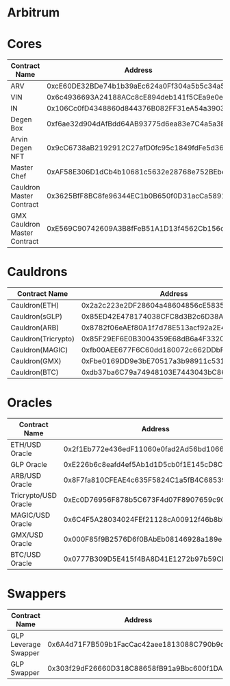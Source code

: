 # Arbitrum

# Cores

| Contract Name                | Address                                    | Description |
| ---------------------------- | ------------------------------------------ | ----------- |
| ARV                          | 0xcE60DE32BDe74b1b39aEc624a0Ff304a5b5c34a5 | -           |
| VIN                          | 0x6c4936693A24188ACc8cE894deb141f5CEa9e0e9 | -           |
| IN                           | 0x106Cc0fD4348860d844376B082FF31eA54a39034 | -           |
| Degen Box                    | 0xf6ae32d904dAfBdd64AB93775d6ea83e7C4a5a3B | -           |
| Arvin Degen NFT              | 0x9cC6738aB2192912C27afD0fc95c1849fdFe5d36 | -           |
| Master Chef                  | 0xAF58E306D1dCb4b10681c5632e28768e752BEbe8 | -           |
| Cauldron Master Contract     | 0x3625BfF8BC8fe96344EC1b0B650f0D31acCa5891 | -           |
| GMX Cauldron Master Contract | 0xE569C90742609A3B8fFeB51A1D13f4562Cb156c7 | -           |

# Cauldrons

| Contract Name       | Address                                    | Description |
| ------------------- | ------------------------------------------ | ----------- |
| Cauldron(ETH)       | 0x2a2c223e2DF28604a48604856cE58358E0266d49 | -           |
| Cauldron(sGLP)      | 0x85ED42E478174038CFC8d3B2c6D38Aee6942666c | -           |
| Cauldron(ARB)       | 0x8782f06eAEf80A1f7d78E513acf92a2E40D3393e | -           |
| Cauldron(Tricrypto) | 0x85F29EF6E0B3004359E68dB6a4F3320D14B8d18a | -           |
| Cauldron(MAGIC)     | 0xfb00AEE677F6C60dd180072c662DDbF13F533Eca | -           |
| Cauldron(GMX)       | 0xFbe0169DD9e3bE70517a3b98911c531B189cAc65 | -           |
| Cauldron(BTC)       | 0xdb37ba6C79a74948103E7443043bC86ff4ea6310 | -           |

# Oracles

| Contract Name        | Address                                    | Description |
| -------------------- | ------------------------------------------ | ----------- |
| ETH/USD Oracle       | 0x2f1Eb772e436edF11060e0fad2Ad56bd10663404 | -           |
| GLP Oracle           | 0xE226b6c8eafd4ef5Ab1d1D5cb0f1E145cD8CD06b | -           |
| ARB/USD Oracle       | 0x8F7fa810CFEAE4c635F5824C1a5fB4C68539db69 | -           |
| Tricrypto/USD Oracle | 0xEc0D76956F878b5C673F4d07F8907659c9094eC8 | -           |
| MAGIC/USD Oracle     | 0x6C4F5A28034024FEf21128cA00912f46b8bE6c20 | -           |
| GMX/USD Oracle       | 0x000F85f9B2576D6f0BAbEb08146928a189e1E186 | -           |
| BTC/USD Oracle       | 0x0777B309D5E415f4BA8D41E1272b97b59CEe793f | -           |

# Swappers

| Contract Name        | Address                                    | Description |
| -------------------- | ------------------------------------------ | ----------- |
| GLP Leverage Swapper | 0x6A4d71F7B509b1FacCac42aee1813088C790b9d0 | IN -> Token |
| GLP Swapper          | 0x303f29dF26660D318C88658fB91a9Bbc600f1DA3 | Token -> IN |
